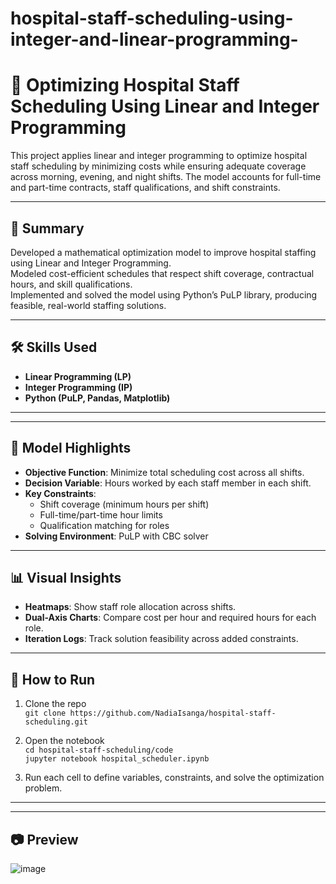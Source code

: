 # hospital-staff-scheduling-using-integer-and-linear-programming-
# 🏥 Optimizing Hospital Staff Scheduling Using Linear and Integer Programming

This project applies linear and integer programming to optimize hospital staff scheduling by minimizing costs while ensuring adequate coverage across morning, evening, and night shifts. The model accounts for full-time and part-time contracts, staff qualifications, and shift constraints.

---

## 📌 Summary

Developed a mathematical optimization model to improve hospital staffing using Linear and Integer Programming.  
Modeled cost-efficient schedules that respect shift coverage, contractual hours, and skill qualifications.  
Implemented and solved the model using Python’s PuLP library, producing feasible, real-world staffing solutions.

---

## 🛠️ Skills Used

- **Linear Programming (LP)**
- **Integer Programming (IP)**
- **Python (PuLP, Pandas, Matplotlib)**
  
---


---

## 🧠 Model Highlights

- **Objective Function**: Minimize total scheduling cost across all shifts.
- **Decision Variable**: Hours worked by each staff member in each shift.
- **Key Constraints**:
  - Shift coverage (minimum hours per shift)
  - Full-time/part-time hour limits
  - Qualification matching for roles
- **Solving Environment**: PuLP with CBC solver

---

## 📊 Visual Insights

- **Heatmaps**: Show staff role allocation across shifts.
- **Dual-Axis Charts**: Compare cost per hour and required hours for each role.
- **Iteration Logs**: Track solution feasibility across added constraints.

---

## 🚀 How to Run

1. Clone the repo  
   `git clone https://github.com/NadiaIsanga/hospital-staff-scheduling.git`

2. Open the notebook  
   `cd hospital-staff-scheduling/code`  
   `jupyter notebook hospital_scheduler.ipynb`

3. Run each cell to define variables, constraints, and solve the optimization problem.

---


---

## 📷 Preview

![image](https://github.com/user-attachments/assets/75d790f2-d69c-4785-a9f5-39d8dd1f5eec)


